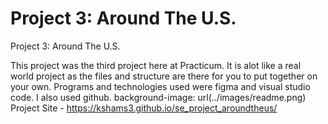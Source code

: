 # Project 3: Around The U.S.

Project 3: Around The U.S.

This project was the third project here at Practicum. It is alot like a real world project as the files and structure are there for you to put together on your own.
Programs and technologies used were figma and visual studio code. I also used github.
background-image: url(../images/readme.png)
Project Site -
https://kshams3.github.io/se_project_aroundtheus/
